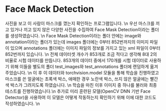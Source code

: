 # Face Mack Detection
사진을 보고 이 사람이 마스크를 꼈는지 확인하는 프로그램입니다. \n
우선 마스크를 끼고 있거나 끼고 있지 않은 다양한 사진을 수집하여 Face Mask Detection이라는 폴더를 생성하였습니다. \n
Face Mask Detection이라는 폴더 안에는 image와 annotation이라는 폴더가 있는데 images 폴더에는 0부터 852번까지의 이미지 파일이 있으며 annotations 폴더에는 이미지 파일의 정보를 가지고 있는 xml 파일이 0부터 852번까지 있습니다. \n
전체 데이터셋 개수가 853개로 조금 적다고 생각해 8대 2의 비율로 시험 데이터를 만듭니다. 853개의 데이터 중에서 170개를 시험 데이터로 사용하기 위해 이들을 별도의 폴더 test_images와 test_annotations 폴더에 랜덤하게 옮겨주었습니다. \n
이 후 이 데이터와 torchvision.model 모듈을 통해 학습을 진행하였고 마스크를 쓴 얼굴에는 초록색 박스, 애매한 경우 노란색 박스, 쓰지 않은 얼굴에는 빨간색 박스가 그려지도록 하였습니다. \n
학습을 마친 이후 이미지 중 하나를 불러와 최종 테스트를 진행하였습니다.\n
추가로 미리 훈련된 모델(OpenCV DNN 기반 Face Detector)을 사용하여 이 모델은 어떻게 작동하는지 확인하기 위해 이에 대한 코드도 작성하였습니다. \n
